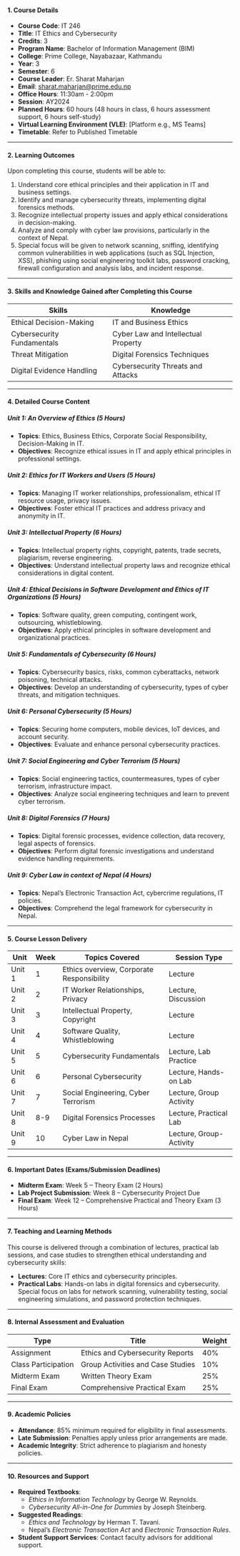 #### 1. Course Details
- **Course Code**: IT 246
- **Title**: IT Ethics and Cybersecurity
- **Credits**: 3
- **Program Name**: Bachelor of Information Management (BIM)
- **College**: Prime College, Nayabazaar, Kathmandu
- **Year**: 3
- **Semester**: 6
- **Course Leader**: Er. Sharat Maharjan
- **Email**: sharat.maharjan@prime.edu.np
- **Office Hours**: 11:30am - 2:00pm
- **Session**: AY2024
- **Planned Hours**: 60 hours (48 hours in class, 6 hours assessment support, 6 hours self-study)
- **Virtual Learning Environment (VLE)**: [Platform e.g., MS Teams]
- **Timetable**: Refer to Published Timetable

---

#### 2. Learning Outcomes
Upon completing this course, students will be able to:
1. Understand core ethical principles and their application in IT and business settings.
2. Identify and manage cybersecurity threats, implementing digital forensics methods.
3. Recognize intellectual property issues and apply ethical considerations in decision-making.
4. Analyze and comply with cyber law provisions, particularly in the context of Nepal.
5. Special focus will be given to network scanning, sniffing, identifying common vulnerabilities in web applications (such as SQL Injection, XSS), phishing using social engineering toolkit labs, password cracking, firewall configuration and analysis labs, and incident response.

---

#### 3. Skills and Knowledge Gained after Completing this Course

| Skills                    | Knowledge                               |
|---------------------------|-----------------------------------------|
| Ethical Decision-Making   | IT and Business Ethics                 |
| Cybersecurity Fundamentals| Cyber Law and Intellectual Property    |
| Threat Mitigation         | Digital Forensics Techniques           |
| Digital Evidence Handling | Cybersecurity Threats and Attacks      |

---

#### 4. Detailed Course Content

##### **Unit 1: An Overview of Ethics** (5 Hours)
- **Topics**: Ethics, Business Ethics, Corporate Social Responsibility, Decision-Making in IT.
- **Objectives**: Recognize ethical issues in IT and apply ethical principles in professional settings.

##### **Unit 2: Ethics for IT Workers and Users** (5 Hours)
- **Topics**: Managing IT worker relationships, professionalism, ethical IT resource usage, privacy issues.
- **Objectives**: Foster ethical IT practices and address privacy and anonymity in IT.

##### **Unit 3: Intellectual Property** (6 Hours)
- **Topics**: Intellectual property rights, copyright, patents, trade secrets, plagiarism, reverse engineering.
- **Objectives**: Understand intellectual property laws and recognize ethical considerations in digital content.

##### **Unit 4: Ethical Decisions in Software Development and Ethics of IT Organizations** (5 Hours)
- **Topics**: Software quality, green computing, contingent work, outsourcing, whistleblowing.
- **Objectives**: Apply ethical principles in software development and organizational practices.

##### **Unit 5: Fundamentals of Cybersecurity** (6 Hours)
- **Topics**: Cybersecurity basics, risks, common cyberattacks, network poisoning, technical attacks.
- **Objectives**: Develop an understanding of cybersecurity, types of cyber threats, and mitigation techniques.

##### **Unit 6: Personal Cybersecurity** (5 Hours)
- **Topics**: Securing home computers, mobile devices, IoT devices, and account security.
- **Objectives**: Evaluate and enhance personal cybersecurity practices.

##### **Unit 7: Social Engineering and Cyber Terrorism** (5 Hours)
- **Topics**: Social engineering tactics, countermeasures, types of cyber terrorism, infrastructure impact.
- **Objectives**: Analyze social engineering techniques and learn to prevent cyber terrorism.

##### **Unit 8: Digital Forensics** (7 Hours)
- **Topics**: Digital forensic processes, evidence collection, data recovery, legal aspects of forensics.
- **Objectives**: Perform digital forensic investigations and understand evidence handling requirements.

##### **Unit 9: Cyber Law in context of Nepal** (4 Hours)
- **Topics**: Nepal’s Electronic Transaction Act, cybercrime regulations, IT policies.
- **Objectives**: Comprehend the legal framework for cybersecurity in Nepal.

---

#### 5. Course Lesson Delivery

| Unit        | Week   | Topics Covered                           | Session Type          |
|-------------|--------|------------------------------------------|------------------------|
| Unit 1      | 1      | Ethics overview, Corporate Responsibility| Lecture                |
| Unit 2      | 2      | IT Worker Relationships, Privacy         | Lecture, Discussion    |
| Unit 3      | 3      | Intellectual Property, Copyright         | Lecture                |
| Unit 4      | 4      | Software Quality, Whistleblowing         | Lecture                |
| Unit 5      | 5      | Cybersecurity Fundamentals               | Lecture, Lab Practice  |
| Unit 6      | 6      | Personal Cybersecurity                   | Lecture, Hands-on Lab  |
| Unit 7      | 7      | Social Engineering, Cyber Terrorism      | Lecture, Group Activity|
| Unit 8      | 8-9    | Digital Forensics Processes              | Lecture, Practical Lab |
| Unit 9      | 10     | Cyber Law in Nepal                       | Lecture, Group-Activity|

---

#### 6. Important Dates (Exams/Submission Deadlines)
- **Midterm Exam**: Week 5 – Theory Exam (2 Hours)
- **Lab Project Submission**: Week 8 – Cybersecurity Project Due
- **Final Exam**: Week 12 – Comprehensive Practical and Theory Exam (3 Hours)

---

#### 7. Teaching and Learning Methods
This course is delivered through a combination of lectures, practical lab sessions, and case studies to strengthen ethical understanding and cybersecurity skills:
- **Lectures**: Core IT ethics and cybersecurity principles.
- **Practical Labs**: Hands-on labs in digital forensics and cybersecurity. Special focus on labs for network scanning, vulnerability testing, social engineering simulations, and password protection techniques.

---

#### 8. Internal Assessment and Evaluation

| Type            | Title                              | Weight    |
|-----------------|------------------------------------|-----------|
| Assignment      | Ethics and Cybersecurity Reports   | 40%       |
| Class Participation | Group Activities and Case Studies | 10%       |
| Midterm Exam    | Written Theory Exam                | 25%       |
| Final Exam      | Comprehensive Practical Exam       | 25%       |

---

#### 9. Academic Policies
- **Attendance**: 85% minimum required for eligibility in final assessments.
- **Late Submission**: Penalties apply unless prior arrangements are made.
- **Academic Integrity**: Strict adherence to plagiarism and honesty policies.

---

#### 10. Resources and Support

- **Required Textbooks**:
  - *Ethics in Information Technology* by George W. Reynolds.
  - *Cybersecurity All-in-One for Dummies* by Joseph Steinberg.
- **Suggested Readings**:
  - *Ethics and Technology* by Herman T. Tavani.
  - Nepal’s *Electronic Transaction Act* and *Electronic Transaction Rules*.
- **Student Support Services**: Contact faculty advisors for additional support.
